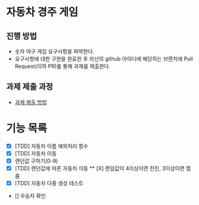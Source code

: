 # 자동차 경주 게임
## 진행 방법
* 숫자 야구 게임 요구사항을 파악한다.
* 요구사항에 대한 구현을 완료한 후 자신의 github 아이디에 해당하는 브랜치에 Pull Request(이하 PR)를 통해 과제를 제출한다.

## 과제 제출 과정
* [과제 제출 방법](https://github.com/next-step/nextstep-docs/tree/master/precourse)

# 기능 목록 
* [X] [TDD] 자동차 이름 예외처리 함수 
* [X] [TDD] 자동차 이동 
* [X] 랜던값 구하기(0-9)
* [X] [TDD] 랜던값에 따른 자동차 이동 
    ** [X] 랜덤값이 4이상이면 전진, 3이상이면 멈춤
* [X] [TDD] 자동차 다중 생성 테스트
* [] 우승자 확인 